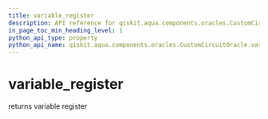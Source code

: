 ```yaml
---
title: variable_register
description: API reference for qiskit.aqua.components.oracles.CustomCircuitOracle.variable_register
in_page_toc_min_heading_level: 1
python_api_type: property
python_api_name: qiskit.aqua.components.oracles.CustomCircuitOracle.variable_register
---
```


# variable\_register

returns variable register

